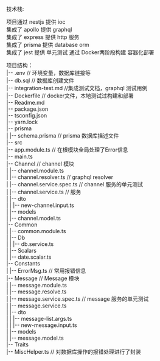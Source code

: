 技术栈:  

项目通过 nestjs 提供 ioc  
集成了 apollo 提供 graphql  
集成了 express 提供 http 服务  
集成了 prisma 提供 database orm  
集成了 jest 提供 单元测试
通过 Docker两阶段构建 容器化部署

项目结构：  
|-- .env  // 环境变量，数据库链接等  
|-- db.sql // 数据库创建文件  
|-- integration-test.md //集成测试文档，graphql 测试用例  
|-- Dockerfile // docker文件，本地测试过构建和部署  
|-- Readme.md  
|-- package.json  
|-- tsconfig.json  
|-- yarn.lock  
|-- prisma  
|   |-- schema.prisma // prisma 数据库描述文件  
|-- src  
|-- app.module.ts  // 在根模块全局处理了Error信息  
|-- main.ts  
|-- Channel // channel 模块  
|   |-- channel.module.ts  
|   |-- channel.resolver.ts  // graphql resolver  
|   |-- channel.service.spec.ts // channel 服务的单元测试  
|   |-- channel.service.ts  // 服务  
|   |-- dto  
|   |   |-- new-channel.input.ts  
|   |-- models  
|       |-- channel.model.ts  
|-- Common  
|   |-- common.module.ts  
|   |-- Db  
|   |   |-- db.service.ts  
|   |-- Scalars  
|       |-- date.scalar.ts  
|-- Constants  
|   |-- ErrorMsg.ts  // 常用报错信息  
|-- Message // Message 模块  
|   |-- message.module.ts  
|   |-- message.resolve.ts  
|   |-- message.service.spec.ts  // message 服务的单元测试  
|   |-- message.service.ts  
|   |-- dto  
|   |   |-- message-list.args.ts  
|   |   |-- new-message.input.ts  
|   |-- models  
|       |-- message.model.ts  
|-- Traits  
|-- MiscHelper.ts // 对数据库操作的报错处理进行了封装


